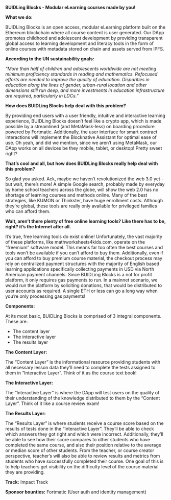 

**BUIDLing Blocks - Modular eLearning courses made by you!**

**What we do:**

BUIDLing Blocks is an open access, modular eLearning platform built on the Ethereum blockchain where all course content is user generated. Our DApp promotes childhood and adolescent development by providing transparent global access to learning development and literacy tools in the form of online courses with metadata stored on chain and assets served from IPFS.

**According to the UN sustainability goals:**

_“More than half of children and adolescents worldwide are not meeting minimum proficiency standards in reading and mathematics. Refocused efforts are needed to improve the quality of education. Disparities in education along the lines of gender, urban-rural location and other dimensions still run deep, and more investments in education infrastructure are required, particularly in LDCs.”_

**How does BUIDLing Blocks help deal with this problem?**

By providing end users with a user friendly, intuitive and interactive learning experience, BUIDLing Blocks doesn’t feel like a crypto app, which is made possible by a streamlined (and MetaMask-less) on boarding procedure powered by Fortmatic. Additionally, the user interface for smart contract interactions will implement the Blocknative Assistant for optimal ease of use. Oh yeah, and did we mention, since we aren’t using MetaMask, our DApp works on all devices be they mobile, tablet, or desktop! Pretty sweet right?

**That’s cool and all, but how does BUIDLing Blocks really help deal with this problem?**

So glad you asked. Ack, maybe we haven’t revolutionized the web 3.0 yet - but wait, there’s more! A simple Google search, probably made by everyday by home school teachers across the globe, will show the web 2.0 has no shortage of learning courses and methods online. Many of the best strategies, like KUMON or Thinkster, have huge enrollment costs. Although they’re global, these tools are really only available for privileged families who can afford them. 

**Wait, aren’t there plenty of free online learning tools? Like there has to be, right? it’s the Internet after all.**

It’s true, free learning tools do exist online! Unfortunately, the vast majority of these platforms, like mathworksheets4kids.com, operate on the “freemium” software model. This means far too often the best courses and tools won’t be available if you can’t afford to buy them. Additionally, even if you can afford to buy premium course material, the checkout process may rely on centralized payment structures with the majority of English based learning applications specifically collecting payments in USD via North American payment channels. Since BUIDLing Blocks is a not for profit platform, it only requires gas payments to run. In a mainnet scenario, we would run the platform by soliciting donations, that would be distributed to user accounts as required. A single ETH or less can go a long way when you’re only processing gas payments!

**Components:**

At its most basic, BUIDLing Blocks is comprised of 3 integral components. These are:

- The content layer
- The interactive layer
- The results layer

**The Content Layer:**

The “Content Layer” is the informational resource providing students with all necessary lesson data they’ll need to complete the tests assigned to them in “Interactive Layer”. Think of it as the course text book!

**The Interactive Layer:**

The “Interactive Layer” is where the DApp will test users on the quality of their understanding of the knowledge distributed to them by the “Content Layer”. Think of it like a course review exam!

**The Results Layer:**

The “Results Layer” is where students receive a course score based on the results of tests done in the “Interactive Layer”. They’ll be able to check which answers they got right and which were incorrect. Additionally, they’ll be able to see how their score compares to other students who have completed the same course, and also their position relative to the average or median score of other students. From the teacher, or course creator perspective, teacher’s will also be able to review results and metrics from students who have successfully completed their course. One goal of this is to help teachers get visibility on the difficulty level of the course material they are providing. 

**Track:**
Impact Track

**Sponsor bounties:**
Fortmatic (User auth and identity management)
